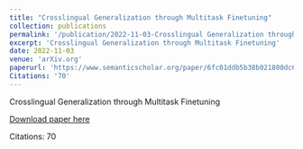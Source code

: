 ```yaml
---
title: "Crosslingual Generalization through Multitask Finetuning"
collection: publications
permalink: '/publication/2022-11-03-Crosslingual Generalization through Multitask Finetuning'
excerpt: 'Crosslingual Generalization through Multitask Finetuning'
date: 2022-11-03
venue: 'arXiv.org'
paperurl: 'https://www.semanticscholar.org/paper/6fc01ddb5b38b021800dc652f0fbff0a898b133c'
Citations: '70'
---
```

Crosslingual Generalization through Multitask Finetuning

[Download paper here](https://www.semanticscholar.org/paper/6fc01ddb5b38b021800dc652f0fbff0a898b133c)

Citations: 70